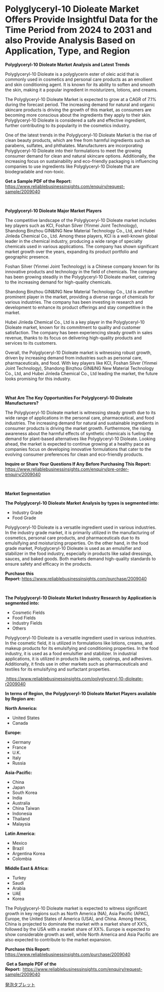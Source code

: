 <p><h1>Polyglyceryl-10 Dioleate Market Offers Provide Insightful Data for the Time Period from 2024 to 2031 and also Provide Analysis Based on Application, Type, and Region</h1></p><p><strong>Polyglyceryl-10 Dioleate Market Analysis and Latest Trends</strong></p>
<p><p>Polyglyceryl-10 Dioleate is a polyglycerin ester of oleic acid that is commonly used in cosmetics and personal care products as an emollient and skin conditioning agent. It is known for its ability to soften and smooth the skin, making it a popular ingredient in moisturizers, lotions, and creams.</p><p>The Polyglyceryl-10 Dioleate Market is expected to grow at a CAGR of 7.1% during the forecast period. The increasing demand for natural and organic skincare products is driving the growth of this market, as consumers are becoming more conscious about the ingredients they apply to their skin. Polyglyceryl-10 Dioleate is considered a safe and effective ingredient, further contributing to its popularity in the cosmetics industry.</p><p>One of the latest trends in the Polyglyceryl-10 Dioleate Market is the rise of clean beauty products, which are free from harmful ingredients such as parabens, sulfates, and phthalates. Manufacturers are incorporating Polyglyceryl-10 Dioleate into their formulations to meet the growing consumer demand for clean and natural skincare options. Additionally, the increasing focus on sustainability and eco-friendly packaging is influencing companies to use ingredients like Polyglyceryl-10 Dioleate that are biodegradable and non-toxic.</p></p>
<p><strong>Get a Sample PDF of the Report:&nbsp;</strong> <a href="https://www.reliablebusinessinsights.com/enquiry/request-sample/2009040">https://www.reliablebusinessinsights.com/enquiry/request-sample/2009040</a></p>
<p>&nbsp;</p>
<p><strong>Polyglyceryl-10 Dioleate Major Market Players</strong></p>
<p><p>The competitive landscape of the Polyglyceryl-10 Dioleate market includes key players such as KCI, Foshan Silver (Yinmei Joint Technology), Shandong Binzhou GIN&ING New Material Technology Co., Ltd, and Hubei Jinleda Chemical Co., Ltd. Among these players, KCI is a well-known global leader in the chemical industry, producing a wide range of specialty chemicals used in various applications. The company has shown significant market growth over the years, expanding its product portfolio and geographic presence.</p><p>Foshan Silver (Yinmei Joint Technology) is a Chinese company known for its innovative products and technology in the field of chemicals. The company has been growing steadily in the Polyglyceryl-10 Dioleate market, catering to the increasing demand for high-quality chemicals.</p><p>Shandong Binzhou GIN&ING New Material Technology Co., Ltd is another prominent player in the market, providing a diverse range of chemicals for various industries. The company has been investing in research and development to enhance its product offerings and stay competitive in the market.</p><p>Hubei Jinleda Chemical Co., Ltd is a key player in the Polyglyceryl-10 Dioleate market, known for its commitment to quality and customer satisfaction. The company has been experiencing steady growth in sales revenue, thanks to its focus on delivering high-quality products and services to its customers.</p><p>Overall, the Polyglyceryl-10 Dioleate market is witnessing robust growth, driven by increasing demand from industries such as personal care, pharmaceuticals, and food. With key players like KCI, Foshan Silver (Yinmei Joint Technology), Shandong Binzhou GIN&ING New Material Technology Co., Ltd, and Hubei Jinleda Chemical Co., Ltd leading the market, the future looks promising for this industry.</p></p>
<p>&nbsp;</p>
<p><strong>What Are The Key Opportunities For Polyglyceryl-10 Dioleate Manufacturers?</strong></p>
<p><p>The Polyglyceryl-10 Dioleate market is witnessing steady growth due to its wide range of applications in the personal care, pharmaceutical, and food industries. The increasing demand for natural and sustainable ingredients in consumer products is driving the market growth. Furthermore, the rising awareness about the harmful effects of synthetic chemicals is fueling the demand for plant-based alternatives like Polyglyceryl-10 Dioleate. Looking ahead, the market is expected to continue growing at a healthy pace as companies focus on developing innovative formulations that cater to the evolving consumer preferences for clean and eco-friendly products.</p></p>
<p><strong>Inquire or Share Your Questions If Any Before Purchasing This Report:</strong> <a href="https://www.reliablebusinessinsights.com/enquiry/pre-order-enquiry/2009040">https://www.reliablebusinessinsights.com/enquiry/pre-order-enquiry/2009040</a></p>
<p>&nbsp;</p>
<p><strong>Market Segmentation</strong></p>
<p><strong>The Polyglyceryl-10 Dioleate Market Analysis by types is segmented into:</strong></p>
<p><ul><li>Industry Grade</li><li>Food Grade</li></ul></p>
<p><p>Polyglyceryl-10 Dioleate is a versatile ingredient used in various industries. In the industry grade market, it is primarily utilized in the manufacturing of cosmetics, personal care products, and pharmaceuticals due to its emulsifying and moisturizing properties. On the other hand, in the food grade market, Polyglyceryl-10 Dioleate is used as an emulsifier and stabilizer in the food industry, especially in products like salad dressings, sauces, and baked goods. Both markets demand high-quality standards to ensure safety and efficacy in the products.</p></p>
<p><strong>Purchase this Report:&nbsp;</strong><a href="https://www.reliablebusinessinsights.com/purchase/2009040">https://www.reliablebusinessinsights.com/purchase/2009040</a></p>
<p>&nbsp;</p>
<p><strong>The Polyglyceryl-10 Dioleate Market Industry Research by Application is segmented into:</strong></p>
<p><ul><li>Cosmetic Fields</li><li>Food Fields</li><li>Industry Fields</li><li>Others</li></ul></p>
<p><p>Polyglyceryl-10 Dioleate is a versatile ingredient used in various industries. In the cosmetic field, it is utilized in formulations like lotions, creams, and makeup products for its emulsifying and conditioning properties. In the food industry, it is used as a food emulsifier and stabilizer. In industrial applications, it is utilized in products like paints, coatings, and adhesives. Additionally, it finds use in other markets such as pharmaceuticals and textiles for its emulsifying and surfactant properties.</p></p>
<p><a href="https://www.reliablebusinessinsights.com/polyglyceryl-10-dioleate-r2009040">&nbsp;https://www.reliablebusinessinsights.com/polyglyceryl-10-dioleate-r2009040</a></p>
<p><strong>In terms of Region, the Polyglyceryl-10 Dioleate Market Players available by Region are:</strong></p>
<p>
    <p> <strong> North America: </strong>
        <ul>
            <li>United States</li>
            <li>Canada</li>
        </ul>
        </p> 
    <p> <strong> Europe: </strong>
        <ul>
            <li>Germany</li>
            <li>France</li>
            <li>U.K.</li>
            <li>Italy</li>
            <li>Russia</li>
        </ul>
        </p> 
    <p> <strong> Asia-Pacific: </strong>
        <ul>
            <li>China</li>
            <li>Japan</li>
            <li>South Korea</li>
            <li>India</li>
            <li>Australia</li>
            <li>China Taiwan</li>
            <li>Indonesia</li>
            <li>Thailand</li>
            <li>Malaysia</li>
        </ul>
        </p> 
    <p> <strong> Latin America: </strong>
        <ul>
            <li>Mexico</li>
            <li>Brazil</li>
            <li>Argentina Korea</li>
            <li>Colombia</li>
        </ul>
        </p> 
    <p> <strong> Middle East & Africa: </strong>
        <ul>
            <li>Turkey</li>
            <li>Saudi</li>
            <li>Arabia</li>
            <li>UAE</li>
            <li>Korea</li>
        </ul>
    </p>
    </p>
<p><p>The Polyglyceryl-10 Dioleate market is expected to witness significant growth in key regions such as North America (NA), Asia Pacific (APAC), Europe, the United States of America (USA), and China. Among these, China is projected to dominate the market with a market share of XX%, followed by the USA with a market share of XX%. Europe is expected to show considerable growth as well, while North America and Asia Pacific are also expected to contribute to the market expansion.</p></p>
<p><strong>Purchase this Report: </strong><a href="https://www.reliablebusinessinsights.com/purchase/2009040">https://www.reliablebusinessinsights.com/purchase/2009040</a></p>
<p>&nbsp;<strong>Get a Sample PDF of the Report:&nbsp;&nbsp;</strong><a href="https://www.reliablebusinessinsights.com/enquiry/request-sample/2009040">https://www.reliablebusinessinsights.com/enquiry/request-sample/2009040</a></p>
<p><strong></strong></p>
<p><p><a href="https://github.com/ycmtqqhvk3273/Market-Research-Report-List-3/blob/main/53865395525.md">発泡タブレット</a></p></p>